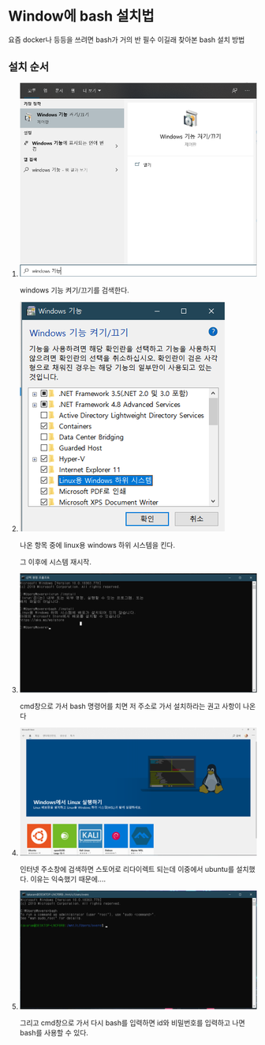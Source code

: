 # Window에 bash 설치법

요즘 docker나 등등을 쓰려면 bash가 거의 반 필수 이길래 찾아본 bash 설치 방법

## 설치 순서

1. ![그림2](./그림2.png)

   windows 기능 켜기/끄기를 검색한다.

   

2. ![그림3](./그림3.png)

   나온 항목 중에 linux용 windows 하위 시스템을 킨다.

   그 이후에 시스템 재시작.

3. ![그림4](./그림4.png)

   cmd창으로 가서 bash 명령어를 치면 저 주소로 가서 설치하라는 권고 사항이 나온다

4. ![그림5](./그림5.png)

   인터넷 주소창에 검색하면 스토어로 리다이렉트 되는데 이중에서 ubuntu를 설치했다. 이유는 익숙했기 때문에....

5. ![그림6](./그림6.png)

   그리고 cmd창으로 가서 다시 bash를 입력하면 id와 비밀번호를 입력하고 나면 bash를 사용할 수 있다.